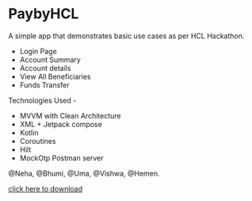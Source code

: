 # PaybyHCL

A simple app that demonstrates basic use cases as per HCL Hackathon.
+ Login Page
+ Account Summary
+ Account details
+ View All Beneficiaries
+ Funds Transfer



Technologies Used -
  
- MVVM with Clean Architecture
- XML + Jetpack compose
- Kotlin
- Coroutines
- Hilt
- MockOtp Postman server

@Neha, @Bhumi, @Uma, @Vishwa, @Hemen.

[click here to download](https://github.com/Hemen07/PaybyHCL/raw/main/app-debug.apk)
